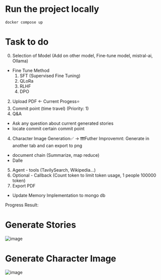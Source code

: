 # Run the project locally

```
docker compose up
```

# Task to do

0. Selection of Model (Add on other model, Fine-tune model, mistral-ai, Ollama)
  - Fine Tune Method
    1. SFT (Supervised Fine Tuning)
    2. QLoRa
    3. RLHF
    4. DPO
2. Upload PDF <- Current Progess⭐
3. Commit point (time travel) (Priority: 1)
4. Q&A

- Ask any question about current generated stories
- locate commit certain commit point

4. Character Image Generation✅ -> ❗❗❗Futher Improvemnt: Generate in another tab and can export to png

- document chain (Summarize, map reduce)
- Dalle

5. Agent - tools (TavilySearch, Wikipedia...)
6. Optional - Callback (Count token to limit token usage, 1 people 100000 token)
7. Export PDF

- Update Memory Implementation to mongo db

Progress Result:

# Generate Stories
![image](https://github.com/user-attachments/assets/1d076280-1d05-4fa6-a380-f39a98939d14)


# Generate Character Image
![image](https://github.com/user-attachments/assets/b28f7066-4b43-4242-9f96-bc2aae4834cf)

